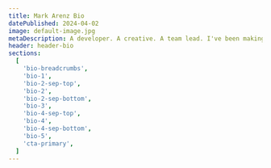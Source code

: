 ```yaml
---
title: Mark Arenz Bio
datePublished: 2024-04-02
image: default-image.jpg
metaDescription: A developer. A creative. A team lead. I've been making stuff with logic for over 30 years.
header: header-bio
sections:
  [
    'bio-breadcrumbs',
    'bio-1',
    'bio-2-sep-top',
    'bio-2',
    'bio-2-sep-bottom',
    'bio-3',
    'bio-4-sep-top',
    'bio-4',
    'bio-4-sep-bottom',
    'bio-5',
    'cta-primary',
  ]
---
```

